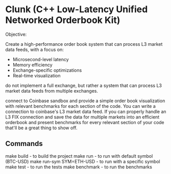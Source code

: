 # Clunk (C++ Low-Latency Unified Networked Orderbook Kit)


Objective:

Create a high-performance order book system that can process L3 market data feeds, with a focus on:

- Microsecond-level latency
- Memory efficiency
- Exchange-specific optimizations
- Real-time visualization

do not implement a full exchange, but rather a system that can process L3 market data feeds from multiple exchanges.

connect to Coinbase sandbox and provide a simple order book visualization with relevant benchmarks for each section of the code.
You can write a connection to coinbase's L3 market data feed. If you can properly handle an L3 FIX connection and save the data for multiple markets into an efficient orderbook and present benchmarks for every relevant section of your code that'll be a great thing to show off.

## Commands

make build - to build the project
make run - to run with default symbol (BTC-USD)
make run-sym SYM=ETH-USD - to run with a specific symbol
make test - to run the tests
make benchmark - to run the benchmarks